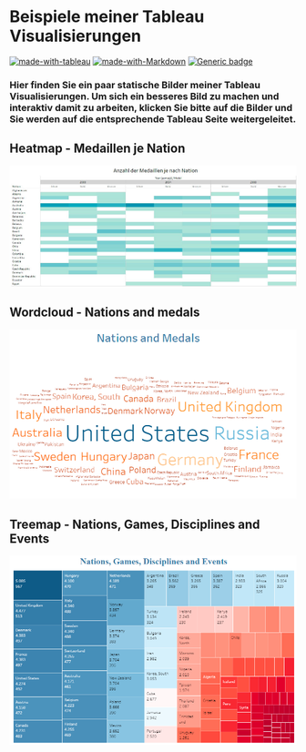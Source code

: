 # Beispiele meiner Tableau Visualisierungen
[![made-with-tableau](https://img.shields.io/badge/Made%20with-Tableau-lightblue.svg)](https://www.python.org/)
[![made-with-Markdown](https://img.shields.io/badge/Made%20with-Markdown-1f425f.svg)](http://commonmark.org)
[![Generic badge](https://img.shields.io/badge/STATUS-INPROGRESS-<COLOR>.svg)](https://shields.io/)

### Hier finden Sie ein paar statische Bilder meiner Tableau Visualisierungen. Um sich ein besseres Bild zu machen und interaktiv damit zu arbeiten, klicken Sie bitte auf die Bilder und Sie werden auf die entsprechende Tableau Seite weitergeleitet. ###

## Heatmap - Medaillen je Nation
[![](./images/heatmap_medals_per_nation.png)](https://public.tableau.com/views/Heatmap_medalspernation/Kreuztabelle?:language=de-DE&publish=yes&:display_count=n&:origin=viz_share_link)

## Wordcloud - Nations and medals
[![](./images/wordcloud_nations_and_medals.PNG)](https://public.tableau.com/views/Nations_and_Medals/Wordclouds_2?:language=de-DE&publish=yes&:display_count=n&:origin=viz_share_link)

## Treemap - Nations, Games, Disciplines and Events
[![](./images/treemap_nations_disciplines_events.png)](https://public.tableau.com/views/treemap_16431969199070/Treemap?:language=de-DE&publish=yes&:display_count=n&:origin=viz_share_link)
